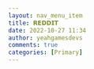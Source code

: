 ```yaml
---
layout: nav_menu_item
title: 𝗥𝗘𝗗𝗗𝗜𝗧
date: 2022-10-27 11:34
author: yeahgamesdevs
comments: true
categories: [Primary]
---
```


